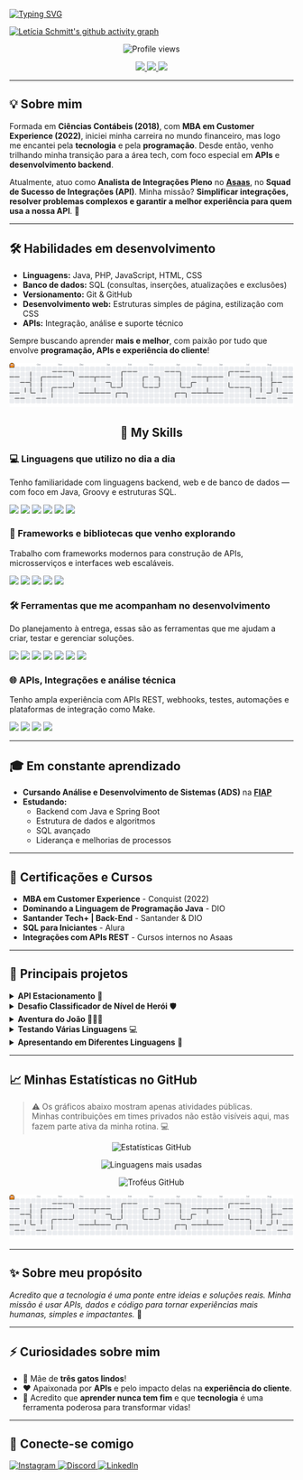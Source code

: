 [![Typing SVG](https://readme-typing-svg.herokuapp.com/?color=67cb57&size=35&center=true&vCenter=true&width=1000&lines=Hello,+my+name+is+Letícia+Schmitt;I'm+a+Software+Development+student;I’m+a+technology+content+creator;Be+Welcome!+:%29)](https://git.io/typing-svg)

[![Letícia Schmitt's github activity graph](https://github-readme-activity-graph.vercel.app/graph?username=leticiaschmitt&bg_color=0d1117&color=67cb57&line=67cb57&point=67cb57&area=true&area_color=67cb57&hide_border=true)](https://github.com/arturbomtempo-dev/)

<p align="center">
  <img src="https://komarev.com/ghpvc/?username=leticiaschmitt&color=ff0000" alt="Profile views" />
</p>

<p align="center">
  <a href="https://www.linkedin.com/in/leticiarochas/">
    <img src="https://img.shields.io/badge/LinkedIn-0077B5?style=for-the-badge&logo=linkedin&logoColor=white" />
  </a>
  <a href="https://github.com/leticiaschmitt">
    <img src="https://img.shields.io/badge/GitHub-181717?style=for-the-badge&logo=github&logoColor=white" />
  </a>
  <a href="https://www.instagram.com/leh_schmitt/">
    <img src="https://img.shields.io/badge/Instagram-E4405F?style=for-the-badge&logo=instagram&logoColor=white" />
  </a>
</p>

---

## 💡 Sobre mim

Formada em **Ciências Contábeis (2018)**, com **MBA em Customer Experience (2022)**, iniciei minha carreira no mundo financeiro, mas logo me encantei pela **tecnologia** e pela **programação**. Desde então, venho trilhando minha transição para a área tech, com foco especial em **APIs** e **desenvolvimento backend**.

Atualmente, atuo como **Analista de Integrações Pleno** no **[Asaas](https://www.asaas.com/)**, no **Squad de Sucesso de Integrações (API)**. Minha missão? **Simplificar integrações, resolver problemas complexos e garantir a melhor experiência para quem usa a nossa API**. 🚀

---

## 🛠️ Habilidades em desenvolvimento

- **Linguagens:** Java, PHP, JavaScript, HTML, CSS  
- **Banco de dados:** SQL (consultas, inserções, atualizações e exclusões)  
- **Versionamento:** Git & GitHub  
- **Desenvolvimento web:** Estruturas simples de página, estilização com CSS  
- **APIs:** Integração, análise e suporte técnico

Sempre buscando aprender **mais e melhor**, com paixão por tudo que envolve **programação, APIs e experiência do cliente**!

<p align="center">
  <img alt="pacman contribution graph" src="https://raw.githubusercontent.com/leticiaschmitt/leticiaschmitt/output/pacman-contribution-graph.svg" />
</p>

<h2 align="center">🧠 My Skills</h2>

<!-- Linguagens de Programação -->
<h3>💻 Linguagens que utilizo no dia a dia</h3>
<p>Tenho familiaridade com linguagens backend, web e de banco de dados — com foco em Java, Groovy e estruturas SQL.</p>

<p align="left">
  <img src="https://img.shields.io/badge/Java-ED8B00?style=for-the-badge&logo=java&logoColor=white" />
  <img src="https://img.shields.io/badge/Groovy-4298B8?style=for-the-badge&logo=apache-groovy&logoColor=white" />
  <img src="https://img.shields.io/badge/TypeScript-3178C6?style=for-the-badge&logo=typescript&logoColor=white" />
  <img src="https://img.shields.io/badge/JavaScript-F7DF1E?style=for-the-badge&logo=javascript&logoColor=black" />
  <img src="https://img.shields.io/badge/SQL-003B57?style=for-the-badge&logo=postgresql&logoColor=white" />
  <img src="https://img.shields.io/badge/Shell-4EAA25?style=for-the-badge&logo=gnu-bash&logoColor=white" />
</p>

<!-- Frameworks e Bibliotecas -->
<h3>🚀 Frameworks e bibliotecas que venho explorando</h3>
<p>Trabalho com frameworks modernos para construção de APIs, microsserviços e interfaces web escaláveis.</p>

<p align="left">
  <img src="https://img.shields.io/badge/Spring_Boot-6DB33F?style=for-the-badge&logo=spring-boot&logoColor=white" />
  <img src="https://img.shields.io/badge/NestJS-E0234E?style=for-the-badge&logo=nestjs&logoColor=white" />
  <img src="https://img.shields.io/badge/Remix-000000?style=for-the-badge&logo=remix&logoColor=white" />
  <img src="https://img.shields.io/badge/React-61DAFB?style=for-the-badge&logo=react&logoColor=black" />
  <img src="https://img.shields.io/badge/TailwindCSS-38B2AC?style=for-the-badge&logo=tailwind-css&logoColor=white" />
</p>

<!-- Ferramentas e Plataformas -->
<h3>🛠️ Ferramentas que me acompanham no desenvolvimento</h3>
<p>Do planejamento à entrega, essas são as ferramentas que me ajudam a criar, testar e gerenciar soluções.</p>

<p align="left">
  <img src="https://img.shields.io/badge/Postman-FF6C37?style=for-the-badge&logo=postman&logoColor=white" />
  <img src="https://img.shields.io/badge/Figma-F24E1E?style=for-the-badge&logo=figma&logoColor=white" />
  <img src="https://img.shields.io/badge/VS_Code-007ACC?style=for-the-badge&logo=visual-studio-code&logoColor=white" />
  <img src="https://img.shields.io/badge/Git-F05032?style=for-the-badge&logo=git&logoColor=white" />
  <img src="https://img.shields.io/badge/GitHub-181717?style=for-the-badge&logo=github&logoColor=white" />
  <img src="https://img.shields.io/badge/Linux-FCC624?style=for-the-badge&logo=linux&logoColor=black" />
  <img src="https://img.shields.io/badge/Oracle_SQL_Developer-F80000?style=for-the-badge&logo=oracle&logoColor=white" />
</p>

<!-- APIs, Integrações e Diagnóstico -->
<h3>🌐 APIs, Integrações e análise técnica</h3>
<p>Tenho ampla experiência com APIs REST, webhooks, testes, automações e plataformas de integração como Make.</p>

<p align="left">
  <img src="https://img.shields.io/badge/APIs-FF4500?style=for-the-badge" />
  <img src="https://img.shields.io/badge/Webhooks-000000?style=for-the-badge&logo=hookdeck&logoColor=white" />
  <img src="https://img.shields.io/badge/NGROK-1F1F1F?style=for-the-badge&logo=ngrok&logoColor=white" />
  <img src="https://img.shields.io/badge/Databricks-E25A1C?style=for-the-badge&logo=databricks&logoColor=white" />
</p>

---

## 🎓 Em constante aprendizado

- **Cursando Análise e Desenvolvimento de Sistemas (ADS)** na **[FIAP](https://www.fiap.com.br/)**  
- **Estudando:**  
  - Backend com Java e Spring Boot  
  - Estrutura de dados e algoritmos  
  - SQL avançado  
  - Liderança e melhorias de processos  

---

## 📜 Certificações e Cursos

- **MBA em Customer Experience** - Conquist (2022)
- **Dominando a Linguagem de Programação Java** - DIO
- **Santander Tech+ | Back-End** - Santander & DIO
- **SQL para Iniciantes** - Alura
- **Integrações com APIs REST** - Cursos internos no Asaas

---

## 🚀 Principais projetos

<details>
  <summary><strong>API Estacionamento</strong> 🚗</summary>
  <p>
    API completa para gerenciamento de um estacionamento, com **Spring Boot**, **Spring Security** e **PostgreSQL**.  
    <a href="https://github.com/leticiaschmitt/API-Estacionamento">🔗 Ver projeto</a>
  </p>
</details>

<details>
  <summary><strong>Desafio Classificador de Nível de Herói</strong> 🛡️</summary>
  <p>
    Projeto em **Java** para classificar níveis de heróis com base na quantidade de XP.  
    <a href="https://github.com/leticiaschmitt/desafio-classificador-de-nivel-de-heroi">🔗 Ver projeto</a>
  </p>
</details>

<details>
  <summary><strong>Aventura do João 🌳🧙‍♂️</strong></summary>
  <p>
    História interativa em **JavaScript**, **Java** e **C#**, com decisões que mudam o rumo da história!  
    <a href="https://github.com/leticiaschmitt/Estruturas-condicionais">🔗 Ver projeto</a>
  </p>
</details>

<details>
  <summary><strong>Testando Várias Linguagens</strong> 💻</summary>
  <p>
    Entrada e saída de dados, condicionais e interações em **Java**, **JavaScript**, **C#** e **PHP**.  
    <a href="https://github.com/leticiaschmitt/Testando-varias-linguagens">🔗 Ver projeto</a>
  </p>
</details>

<details>
  <summary><strong>Apresentando em Diferentes Linguagens</strong> 📣</summary>
  <p>
    Pequeno programa que coleta e valida dados do usuário, explorando **JavaScript**, **PHP** e **C#**.  
    <a href="https://github.com/leticiaschmitt/Apresentando">🔗 Ver projeto</a>
  </p>
</details>

---

## 📈 Minhas Estatísticas no GitHub

> ⚠️ Os gráficos abaixo mostram apenas atividades públicas.  
> Minhas contribuições em times privados não estão visíveis aqui, mas fazem parte ativa da minha rotina. 💻

<p align="center">
  <img src="https://github-readme-stats.vercel.app/api?username=leticiaschmitt&show_icons=true&theme=radical&bg_color=000000&title_color=E94D5F&text_color=ffffff&icon_color=FF4500&border_color=ff0000" alt="Estatísticas GitHub" />
</p>

<p align="center">
  <img src="https://github-readme-stats.vercel.app/api/top-langs/?username=leticiaschmitt&layout=compact&bg_color=000000&border_color=ff0000&title_color=E94D5F&text_color=ffffff" alt="Linguagens mais usadas" />
</p>

<p align="center">
  <img src="https://github-profile-trophy.vercel.app/?username=leticiaschmitt&theme=dracula&column=3&no-bg=true&no-frame=true" alt="Troféus GitHub" />
</p>

<picture>
  <source media="(prefers-color-scheme: dark)" srcset="https://raw.githubusercontent.com/leticiaschmitt/leticiaschmitt/output/pacman-contribution-graph-dark.svg">
  <source media="(prefers-color-scheme: light)" srcset="https://raw.githubusercontent.com/leticiaschmitt/leticiaschmitt/output/pacman-contribution-graph.svg">
  <img alt="pacman contribution graph" src="https://raw.githubusercontent.com/leticiaschmitt/leticiaschmitt/output/pacman-contribution-graph.svg">
</picture>


---

## ✨ Sobre meu propósito

*Acredito que a tecnologia é uma ponte entre ideias e soluções reais. Minha missão é usar APIs, dados e código para tornar experiências mais humanas, simples e impactantes.* 🚀

---

## ⚡ Curiosidades sobre mim

- 🐾 Mãe de **três gatos lindos**!  
- ❤️ Apaixonada por **APIs** e pelo impacto delas na **experiência do cliente**.  
- 🌱 Acredito que **aprender nunca tem fim** e que **tecnologia** é uma ferramenta poderosa para transformar vidas!

---

## 🤝 Conecte-se comigo

<p align="left">
  <a href="https://www.instagram.com/leh_schmitt/" target="_blank">
    <img src="https://img.shields.io/static/v1?message=Instagram&logo=instagram&label=&color=E4405F&logoColor=white&labelColor=&style=for-the-badge" height="35" alt="Instagram" />
  </a>
  <a href="https://discord.com/channels/@leticiarocha_" target="_blank">
    <img src="https://img.shields.io/static/v1?message=Discord&logo=discord&label=&color=7289DA&logoColor=white&labelColor=&style=for-the-badge" height="35" alt="Discord" />
  </a>
  <a href="https://www.linkedin.com/in/leticiarochas/" target="_blank">
    <img src="https://img.shields.io/static/v1?message=LinkedIn&logo=linkedin&label=&color=0077B5&logoColor=white&labelColor=&style=for-the-badge" height="35" alt="LinkedIn" />
  </a>
</p>
